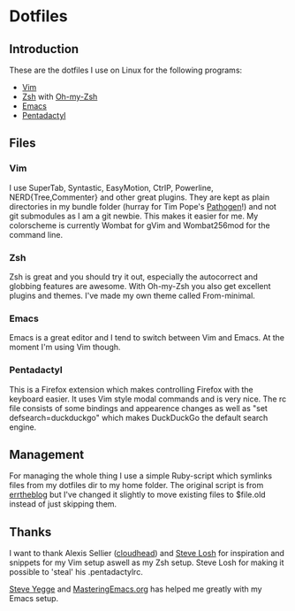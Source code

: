 Dotfiles
========

Introduction
------------

These are the dotfiles I use on Linux for the following programs:

* [Vim](http://www.vim.org)
* [Zsh](http://www.zsh.org) with [Oh-my-Zsh](http://www.github.com/robbyrussell/oh-my-zsh)
* [Emacs](http://www.gnu.org/emacs)
* [Pentadactyl](http://dactyl.sourceforge.net/pentadactyl)

Files
-----

### Vim

I use SuperTab, Syntastic, EasyMotion, CtrlP, Powerline, NERD{Tree,Commenter}
and other great plugins. They are kept as plain directories in my bundle folder
(hurray for Tim Pope's [Pathogen](http://www.github.com/tpope/vim-pathogen)!) and not git submodules as I am a git newbie.
This makes it easier for me. My colorscheme is currently Wombat for gVim and
Wombat256mod for the command line.

### Zsh

Zsh is great and you should try it out, especially the autocorrect and globbing
features are awesome. With Oh-my-Zsh you also get excellent plugins and themes.
I've made my own theme called From-minimal.

### Emacs

Emacs is a great editor and I tend to switch between Vim and Emacs. At the
moment I'm using Vim though.

### Pentadactyl

This is a Firefox extension which makes controlling Firefox with the keyboard
easier. It uses Vim style modal commands and is very nice.
The rc file consists of some bindings and appearence changes as well
as "set defsearch=duckduckgo" which makes DuckDuckGo the default search engine.

Management
----------

For managing the whole thing I use a simple Ruby-script which symlinks files
from my dotfiles dir to my home folder. The original script is from
[errtheblog](http://errtheblog.com/posts/89-huba-huba) but I've changed it slightly to move existing files to
$file.old instead of just skipping them.

Thanks
------
I want to thank Alexis Sellier ([cloudhead](http://www.cloudhead.com)) and [Steve Losh](http://www.stevelosh.com) for inspiration and snippets for my Vim setup aswell as my Zsh setup.
Steve Losh for making it possible to 'steal' his .pentadactylrc.

[Steve Yegge](http://steve-yegge.blogspot.com) and [MasteringEmacs.org](http://masteringemacs.org) has helped me greatly with my Emacs setup.
